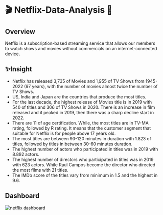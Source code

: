 # 🎬 Netflix-Data-Analysis 🎥 


## Overview
Netflix is a subscription-based streaming service that allows our members to watch shows and movies without commercials on an internet-connected device. 

## ✨Insight

- Netflix has released 3,735 of Movies and 1,955 of TV Shows from 1945-2022 (67 years), with the number of movies almost twice the number of TV Shows. 
- US, India and Japan are the countries that produce the most titles.
- For the last decade, the highest release of Movies title is in 2019 with 540 of titles and 306 of TV Shows in 2020. There is an increase in film released and it peaked in 2019, then there was a sharp decline start in 2022. 
- There are 11 of age certification. While, the most titles are in TV-MA rating, followed by R rating. It means that the customer segment that suitable for Netflix is for people above 17 years old.
- The most titles are between 90-120 minutes in duration with 1.823 of titles, followed by titles in between 30-60 minutes duration.
- The highest number of actors who participated in titles was in 2019 with 8.892 actors.
- The highest number of directors who participated in titles was in 2019 with 623 actors. While Raul Campos become the director who directed the most films with 21 titles.
- The IMDb score of the titles vary from minimum in 1.5 and the highest in 9.6.

## Dashboard

![netflix dashboard](https://github.com/Pranav-S-Bhoge/Netflix-Data-Analysis/assets/155958759/4b28b72f-51a2-4afc-a01a-097901d9647a)
